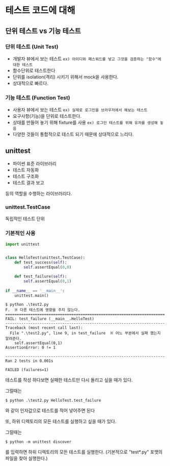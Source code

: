 # 테스트 코드에 대해

## 단위 테스트 vs 기능 테스트

### 단위 테스트 (Unit Test)
- 개발자 뷰에서 보는 테스트 `ex) 아이디와 패스워드를 넣고 그것을 검증하는 "함수"에 대한 테스트`
- 함수단위로 테스트한다
- 단위를 isolation(격리) 시키기 위해서 mock을 사용한다.
- 상대적으로 빠르다.

### 기능 테스트 (Function Test)
- 사용자 뷰에서 보는 테스트 `ex) 실제로 로그인을 브라우저에서 해보는 테스트`
- 요구사항(기능)을 단위로 테스트한다.
- 상태를 만들어 놓기 위해 fixture를 사용 `ex) 로그인 테스트를 위해 유저를 생성해 놓음`
- 다양한 것들이 통합적으로 테스트 되기 때문에 상대적으로 느리다.


## unittest
- 파이썬 표준 라이브러리
- 테스트 자동화
- 테스트 구조화
- 테스트 결과 보고

등의 역할을 수행하는 라이브러리다.
### unittest.TestCase
독립적인 테스트 단위

### 기본적인 사용
```python
import unittest


class HelloTest(unittest.TestCase):
    def test_success(self):
        self.assertEqual(0,0)

    def test_failure(self):
        self.assertEqual(0,1)
        
if __name__ == '__main__':
    unittest.main()
```

```
$ python .\test2.py
F.  ※ 다른 테스트에 영향을 주지 않는다.
======================================================================
FAIL: test_failure (__main__.HelloTest)
----------------------------------------------------------------------
Traceback (most recent call last):
  File ".\test2.py", line 9, in test_failure  ※ 어느 부분에서 실패 했는지 알려준다.
    self.assertEqual(0,1)
AssertionError: 0 != 1

----------------------------------------------------------------------
Ran 2 tests in 0.001s

FAILED (failures=1)
```

테스트를 작성 하다보면 실패한 테스트만 다시 돌리고 싶을 때가 있다.

그럴때는
```
$ python .\test2.py HelloTest.test_failure
```
와 같이 인자값으로 테스트를 적어 넣어주면 된다

또, 하위 디렉토리의 모든 테스트를 실행하고 싶을 때가 있다.

그럴때는
```
$ python -m unittest discover 
```
를 입력하면 하위 디렉토리의 모든 테스트를 실행한다. (기본적으로 "test*.py" 포맷의 파일을 찾아 실행한다.)
